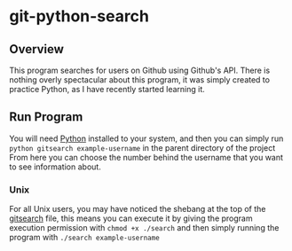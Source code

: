 # git-python-search
## Overview
This program searches for users on Github using Github's API. There is nothing overly spectacular about this program, it was simply created to practice Python, as I have recently started learning it.

## Run Program
You will need [Python](https://www.python.org/downloads/) installed to your system, and then you can simply run `python gitsearch example-username` in the parent directory of the project<br>
From here you can choose the number behind the username that you want to see information about.
### Unix
For all Unix users, you may have noticed the shebang at the top of the [gitsearch](/gitsearch) file, this means you can execute it by giving the program execution permission with `chmod +x ./search` and then simply running the program with `./search example-username`

